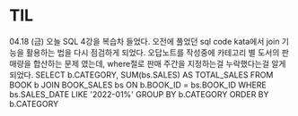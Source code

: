# TIL
04.18 (금)
오늘 SQL 4강을 복습차 들었다. 
오전에 풀었던 sql code kata에서 join 기능을 활용하는 법을 다시 점검하게 되었다.
오답노트를 작성중에 카테고리 별 도서의 판매량을 합산하는 문제 였는데, where절로 판매 주간을 지정하는걸 
누락했다는걸 알게되었다.
SELECT b.CATEGORY, SUM(bs.SALES) AS TOTAL_SALES
FROM BOOK b
JOIN BOOK_SALES bs
ON b.BOOK_ID = bs.BOOK_ID
WHERE bs.SALES_DATE LIKE '2022-01%'
GROUP BY b.CATEGORY
ORDER BY b.CATEGORY

